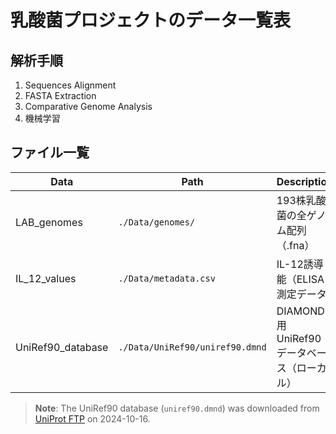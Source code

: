 # 乳酸菌プロジェクトのデータ一覧表

## 解析手順
1. Sequences Alignment  
2. FASTA Extraction  
3. Comparative Genome Analysis  
4. 機械学習  

## ファイル一覧

| Data             | Path                                  | Description                               |
|------------------|---------------------------------------|-------------------------------------------|
| LAB_genomes      | `./Data/genomes/`                     | 193株乳酸菌の全ゲノム配列（.fna）            |
| IL_12_values     | `./Data/metadata.csv`                 | IL-12誘導能（ELISA測定データ）               |
| UniRef90_database | `./Data/UniRef90/uniref90.dmnd`      | DIAMOND用 UniRef90 データベース（ローカル） |

> **Note**: The UniRef90 database (`uniref90.dmnd`) was downloaded from [UniProt FTP](https://ftp.uniprot.org/pub/databases/uniprot/uniref/) on 2024-10-16.
